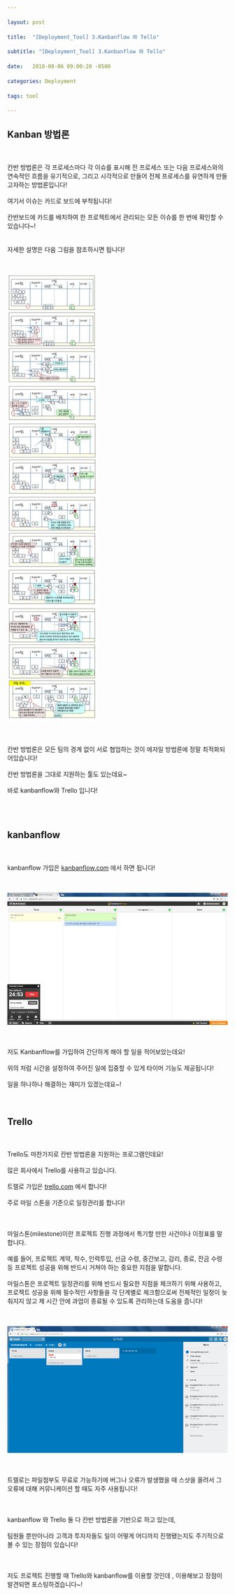 ```yaml
---

layout: post

title:  "[Deployment_Tool] 3.Kanbanflow 와 Tello"

subtitle: "[Deployment_Tool] 3.Kanbanflow 와 Tello"

date:   2018-08-06 09:00:20 -0500

categories: Deployment

tags: tool

---
```


## Kanban 방법론

<br>
<br>
칸반 방법론은 각 프로세스마다 각 이슈를 표시해 전 프로세스 또는 다음 프로세스와의 연속적인 흐름을 유기적으로, 그리고 시각적으로 만들어 전체 프로세스를 유연하게 만들고자하는 방법론입니다!
<br>
<br>
여기서 이슈는 카드로 보드에 부착됩니다!
<br>
<br>
칸반보드에 카드를 배치하여 한 프로젝트에서 관리되는 모든 이슈를 한 번에 확인할 수 있습니다~!
<br>
<br>
<br>
자세한 설명은 다음 그림을 참조하시면 됩니다!
<br>
<br>
<br>

![image](/image/Tool_image/tool_image_09.png)

<br>
<br>
칸반 방법론은 모든 팀의 경계 없이 서로 협업하는 것이 에자일 방법론에 정말 최적화되어있습니다!
<br>
<br>
칸반 방법론을 그대로 지원하는 툴도 있는데요~
<br>
<br>
바로 kanbanflow와 Trello 입니다!
<br>
<br>
<br>
<br>

## kanbanflow

<br>
<br>
kanbanflow 가입은 <a href="https://kanbanflow.com/">kanbanflow.com</a> 에서 하면 됩니다!
<br>
<br>
<br>

![image](/image/Tool_image/tool_image_10.png)

<br>
<br>
저도 Kanbanflow를 가입하여 간단하게 해야 할 일을 적어보았는데요!
<br>
<br>
위의 처럼 시간을 설정하여 주어진 일에 집중할 수 있게 타이머 기능도 제공됩니다!
<br>
<br>
일을 하나하나 해결하는 재미가 있겠는데요~!
<br>
<br>
<br>

## Trello

<br>
<br>
Trello도 마찬가지로 칸반 방법론을 지원하는 프로그램인데요!
<br>
<br>
많은 회사에서 Trello를 사용하고 있습니다.
<br>
<br>
트렐로 가입은 <a href="https://trello.com/">trello.com</a> 에서 합니다!
<br>
<br>
주로 마일 스톤을 기준으로 일정관리를 합니다!
<br>
<br>
<br>
<br>
마일스톤(milestone)이란 프로젝트 진행 과정에서 특기할 만한 사건이나 이정표를 말합니다.
<br>
<br>
예를 들어, 프로젝트 계약, 착수, 인력투입, 선금 수령, 중간보고, 감리, 종료, 잔금 수령 등 프로젝트 성공을 위해 반드시 거쳐야 하는 중요한 지점을 말합니다.
<br>
<br>
마일스톤은 프로젝트 일정관리를 위해 반드시 필요한 지점을 체크하기 위해 사용하고, 프로젝트 성공을 위해 필수적인 사항들을 각 단계별로 체크함으로써 전체적인 일정이 늦춰지지 않고 제 시간 안에 과업이 종료될 수 있도록 관리하는데 도움을 줍니다!
<br>
<br>
<br>

![image](/image/Tool_image/tool_image_11.png)

<br>
<br>
트렐로는 파일첨부도 무료로 가능하기에 버그나 오류가 발생했을 때 스샷을 올려서 그 오류에 대해 커뮤니케이션 할 때도 자주 사용됩니다!
<br>
<br>
<br>
<br>
kanbanflow 와 Trello 둘 다 칸반 방법론을 기반으로 하고 있는데,
<br>
<br>
팀원들 뿐만아니라 고객과 투자자들도 일이 어떻게 어디까지 진행됐는지도 주기적으로 볼 수 있는 장점이 있습니다!
<br>
<br>
<br>
<br>
저도 프로젝트 진행할 때 Trello와 kanbanflow를 이용할 것인데 , 이용해보고 장점이 발견되면 포스팅하겠습니다~!